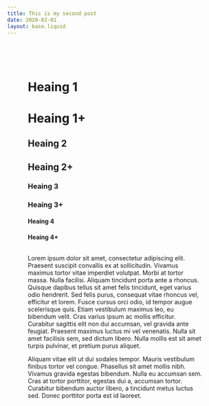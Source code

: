 ```yaml
---
title: This is my second post
date: 2020-02-01
layout: base.liquid
---
```


<main>
  <div style="max-width:var(--measure-wide);padding: 3rem;">
    <div class=flex>
      <div>
        <h1>Heaing 1</h1>
      </div>
      <div>
        <h1 class="plus">Heaing 1+</h1>
      </div>
    </div>
    <div class=flex>
      <div>
        <h2>Heaing 2</h2>
      </div>
      <div>
        <h2 class="plus">Heaing 2+</h2>
      </div>
    </div>
    <div class=flex>
      <div>
        <h3>Heaing 3</h3>
      </div>
      <div>
        <h3 class="plus">Heaing 3+</h3>
      </div>
    </div>
    <div class=flex>
      <div>
        <h4>Heaing 4</h4>
      </div>
      <div>
        <h4 class="plus">Heaing 4+</h4>
      </div>
    </div>
    <div style="display:flex;max-width:50vw">
      <div>
        <p>Lorem ipsum dolor sit amet, consectetur adipiscing elit. Praesent suscipit convallis ex at sollicitudin. Vivamus maximus tortor vitae imperdiet volutpat. Morbi at tortor massa. Nulla facilisi. Aliquam tincidunt porta ante a rhoncus. Quisque dapibus tellus sit amet felis tincidunt, eget varius odio hendrerit. Sed felis purus, consequat vitae rhoncus vel, efficitur et lorem. Fusce cursus orci odio, id tempor augue scelerisque quis. Etiam vestibulum maximus leo, eu bibendum velit. Cras varius ipsum ac mollis efficitur. Curabitur sagittis elit non dui accumsan, vel gravida ante feugiat. Praesent maximus luctus mi vel venenatis. Nulla sit amet facilisis sem, sed dictum libero. Nulla mollis est sit amet turpis pulvinar, et pretium purus aliquet.</p>
      <p>Aliquam vitae elit ut dui sodales tempor. Mauris vestibulum finibus tortor vel congue. Phasellus sit amet mollis nibh. Vivamus gravida egestas bibendum. Nulla eu accumsan sem. Cras at tortor porttitor, egestas dui a, accumsan tortor. Curabitur bibendum auctor libero, a tincidunt metus luctus sed. Donec porttitor porta est id laoreet.</p>
      </div>
    </div>
  </div>
</main>
